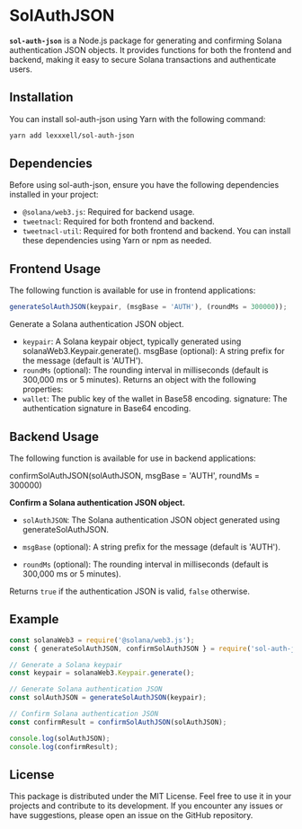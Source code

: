 # SolAuthJSON

**`sol-auth-json`** is a Node.js package for generating and confirming Solana authentication JSON objects. It provides functions for both the frontend and backend, making it easy to secure Solana transactions and authenticate users.

## Installation

You can install sol-auth-json using Yarn with the following command:

```sh
yarn add lexxxell/sol-auth-json
```

## Dependencies

Before using sol-auth-json, ensure you have the following dependencies installed in your project:

- `@solana/web3.js`: Required for backend usage.
- `tweetnacl`: Required for both frontend and backend.
- `tweetnacl-util`: Required for both frontend and backend.
  You can install these dependencies using Yarn or npm as needed.

## Frontend Usage

The following function is available for use in frontend applications:

```js
generateSolAuthJSON(keypair, (msgBase = 'AUTH'), (roundMs = 300000));
```

Generate a Solana authentication JSON object.

- `keypair`: A Solana keypair object, typically generated using solanaWeb3.Keypair.generate().
  msgBase (optional): A string prefix for the message (default is 'AUTH').
- `roundMs` (optional): The rounding interval in milliseconds (default is 300,000 ms or 5 minutes).
  Returns an object with the following properties:
- `wallet`: The public key of the wallet in Base58 encoding.
  signature: The authentication signature in Base64 encoding.

## Backend Usage

The following function is available for use in backend applications:

confirmSolAuthJSON(solAuthJSON, msgBase = 'AUTH', roundMs = 300000)

**Confirm a Solana authentication JSON object.**

- `solAuthJSON`: The Solana authentication JSON object generated using generateSolAuthJSON.

- `msgBase` (optional): A string prefix for the message (default is 'AUTH').

- `roundMs` (optional): The rounding interval in milliseconds (default is 300,000 ms or 5 minutes).

Returns `true` if the authentication JSON is valid, `false` otherwise.

## Example

```js
const solanaWeb3 = require('@solana/web3.js');
const { generateSolAuthJSON, confirmSolAuthJSON } = require('sol-auth-json');

// Generate a Solana keypair
const keypair = solanaWeb3.Keypair.generate();

// Generate Solana authentication JSON
const solAuthJSON = generateSolAuthJSON(keypair);

// Confirm Solana authentication JSON
const confirmResult = confirmSolAuthJSON(solAuthJSON);

console.log(solAuthJSON);
console.log(confirmResult);
```

## License

This package is distributed under the MIT License. Feel free to use it in your projects and contribute to its development. If you encounter any issues or have suggestions, please open an issue on the GitHub repository.
